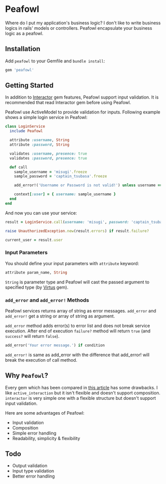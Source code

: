 # Peafowl
Where do I put my application's business logic? I don't like to write business logics in rails' models or controllers. Peafowl encapsulate your business logic as a peafowl.


## Installation
Add `peafowl` to your Gemfile and `bundle install`:

``` ruby
gem 'peafowl'
```

## Getting Started
In addition to [Interactor](https://github.com/collectiveidea/interactor) gem features, Peafowl support input validation. It is recommended that read Interactor gem before using Peafowl.

Peafowl use ActiveModel to provide validation for inputs. Following example shows a simple login service in Peafowl: 

``` ruby
class LoginService
  include Peafowl

  attribute :username, String
  attribute :password, String

  validates :username, presence: true
  validates :password, presence: true

  def call
    sample_username = 'misugi'.freeze
    sample_password = 'captain_tsubasa'.freeze

    add_error!('Username or Password is not valid!') unless username == sample_username && password == sample_password

    context[:user] = { username: sample_username }
  end
end
```

And now you can use your service:
``` ruby
result = LoginService.call(username: 'misugi', password: 'captain_tsubasa')

raise UnauthorizedException.new(result.errors) if result.failure?

current_user = result.user
```
### Input Parameters
You should define your input parameters with `attribute` keyword:

``` ruby
attribute param_name, String
```
`String` is parameter type and Peafowl will cast the passed argument to specified type (by [Virtus](https://github.com/solnic/virtus) gem).

### `add_error` and `add_error!` Methods
Peafowl services returns array of string as error messages. `add_error` and `add_error!` get a string or array of string as argument.

`add_error` method adds error(s) to error list and does not break service execution. After end of execution `failure?` method will return `true` (and `success?` will return `false`).

``` ruby
add_error('Your error message.') if condition
```

`add_error!` is same as add_error with the difference that add_error! will break the execution of call method.

## Why `Peafowl`?

Every gem which has been compared in
[this article](http://neethack.com/2015/06/rails-abstraction-showcase/) has some drawbacks. I like `active_interaction` but it isn't flexible and doesn't support composition. `interactor` is very simple one with a flexible structure but doesn't support input validation. 

Here are some advantages of Peafowl:
- Input validation
- Composition
- Simple error handling
- Readability, simplicity & flexibility


## Todo
- Output validation
- Input type validation
- Better error handling